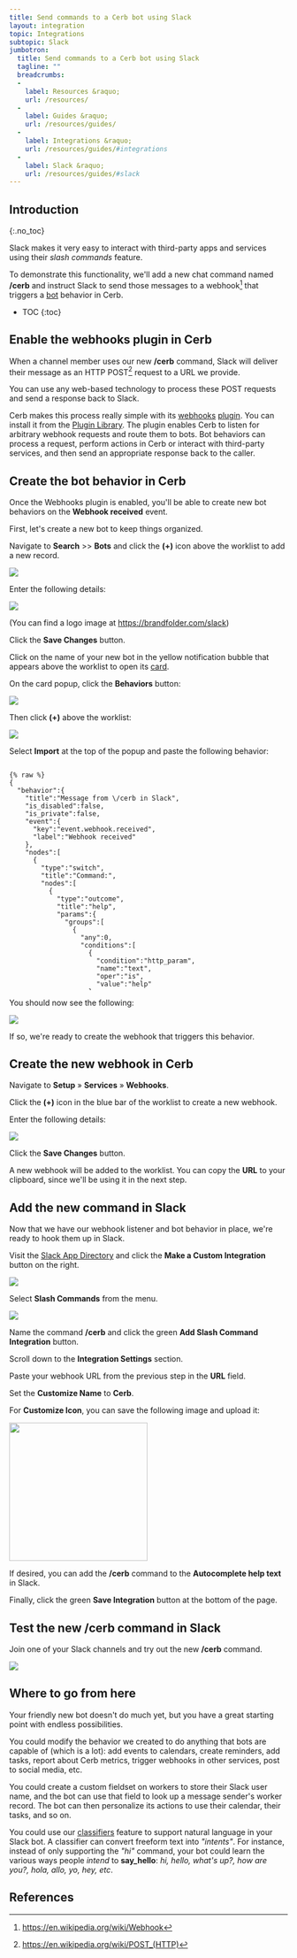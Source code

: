 ```yaml
---
title: Send commands to a Cerb bot using Slack
layout: integration
topic: Integrations
subtopic: Slack
jumbotron:
  title: Send commands to a Cerb bot using Slack
  tagline: ""
  breadcrumbs:
  -
    label: Resources &raquo;
    url: /resources/
  -
    label: Guides &raquo;
    url: /resources/guides/
  -
    label: Integrations &raquo;
    url: /resources/guides/#integrations
  -
    label: Slack &raquo;
    url: /resources/guides/#slack
---
```


## Introduction
{:.no_toc}

Slack makes it very easy to interact with third-party apps and services using their _slash commands_ feature.

To demonstrate this functionality, we'll add a new chat command named **/cerb** and instruct Slack to send those messages to a webhook[^webhook] that triggers a [bot](/docs/bots) behavior in Cerb.

* TOC
{:toc}

## Enable the webhooks plugin in Cerb

When a channel member uses our new **/cerb** command, Slack will deliver their message as an HTTP POST[^http-post] request to a URL we provide.

You can use any web-based technology to process these POST requests and send a response back to Slack.

Cerb makes this process really simple with its [webhooks](/docs/webhooks) [plugin](/docs/plugins/).  You can install it from the [Plugin Library](/docs/plugins/#library).  The plugin enables Cerb to listen for arbitrary webhook requests and route them to bots.  Bot behaviors can process a request, perform actions in Cerb or interact with third-party services, and then send an appropriate response back to the caller.

## Create the bot behavior in Cerb

Once the Webhooks plugin is enabled, you'll be able to create new bot behaviors on the **Webhook received** event.

First, let's create a new bot to keep things organized.

Navigate to **Search** >> **Bots** and click the **(+)** icon above the worklist to add a new record.

<div class="cerb-screenshot">
<img src="/assets/images/guides/common/worklist-add.png" class="screenshot">
</div>

Enter the following details:

<div class="cerb-screenshot">
<img src="/assets/images/guides/slack/slash-commands/create-va.png" class="screenshot">
</div>

(You can find a logo image at <https://brandfolder.com/slack>)

Click the **Save Changes** button.

Click on the name of your new bot in the yellow notification bubble that appears above the worklist to open its [card](/docs/records/#cards).

On the card popup, click the **Behaviors** button:

<div class="cerb-screenshot">
<img src="/assets/images/guides/slack/slash-commands/popup-behaviors-button.png" class="screenshot">
</div>

Then click **(+)** above the worklist:

<div class="cerb-screenshot">
<img src="/assets/images/guides/common/worklist-add.png" class="screenshot">
</div>

Select **Import** at the top of the popup and paste the following behavior:

<pre style="max-height:29.25em;">
<code class="language-json">
{% raw %}
{
  "behavior":{
    "title":"Message from \/cerb in Slack",
    "is_disabled":false,
    "is_private":false,
    "event":{
      "key":"event.webhook.received",
      "label":"Webhook received"
    },
    "nodes":[
      {
        "type":"switch",
        "title":"Command:",
        "nodes":[
          {
            "type":"outcome",
            "title":"help",
            "params":{
              "groups":[
                {
                  "any":0,
                  "conditions":[
                    {
                      "condition":"http_param",
                      "name":"text",
                      "oper":"is",
                      "value":"help"
                    }
                  ]
                }
              ]
            },
            "nodes":[
              {
                "type":"action",
                "title":"Send help text",
                "params":{
                  "actions":[
                    {
                      "action":"set_http_header",
                      "name":"Content-Type",
                      "value":"application\/json"
                    },
                    {
                      "action":"set_http_body",
                      "value":"{\r\n    \"response_type\": \"in_channel\",\r\n    \"text\": \"You can use these commands:\",\r\n    \"attachments\": [\r\n        {\r\n             \"text\":\"*\/cerb help*: This message.\",\r\n            \"mrkdwn_in\": [\"text\"]\r\n        },\r\n        {\r\n            \"text\":\"*\/cerb hi*: Say hello!\",\r\n            \"mrkdwn_in\": [\"text\"]\r\n        }\r\n    ]\r\n}"
                    }
                  ]
                }
              }
            ]
          },
          {
            "type":"outcome",
            "title":"hi",
            "params":{
              "groups":[
                {
                  "any":0,
                  "conditions":[
                    {
                      "condition":"http_param",
                      "name":"text",
                      "oper":"is",
                      "value":"hi"
                    }
                  ]
                }
              ]
            },
            "nodes":[
              {
                "type":"action",
                "title":"Say \"Hello, &lt;user&gt;!\"",
                "params":{
                  "actions":[
                    {
                      "action":"set_http_header",
                      "name":"Content-Type",
                      "value":"application\/json"
                    },
                    {
                      "action":"set_http_body",
                      "value":"{\r\n    \"response_type\": \"in_channel\",\r\n    \"text\": \"Hello, {{http_params.user_name}}!\"\r\n}"
                    }
                  ]
                }
              }
            ]
          },
          {
            "type":"outcome",
            "title":"...else",
            "params":{
              "groups":[
                {
                  "any":0,
                  "conditions":[]
                }
              ]
            },
            "nodes":[
              {
                "type":"action",
                "title":"Say \"I'm not sure...\"",
                "params":{
                  "actions":[
                    {
                      "action":"set_http_header",
                      "name":"Content-Type",
                      "value":"application\/json"
                    },
                    {
                      "action":"set_http_body",
                      "value":"{\r\n    \"response_type\": \"in_channel\",\r\n    \"text\": \"I'm not sure what you're asking. Try **\/cerb help**\",\r\n    \"mrkdwn_in\": [\"text\"]\r\n}"
                    }
                  ]
                }
              }
            ]
          }
        ]
      }
    ]
  }
}
{% endraw %}
</code>
</pre>

You should now see the following:

<div class="cerb-screenshot">
<img src="/assets/images/guides/slack/slash-commands/va-behavior.png" class="screenshot">
</div>

If so, we're ready to create the webhook that triggers this behavior.

## Create the new webhook in Cerb

Navigate to **Setup** &raquo; **Services** &raquo; **Webhooks**.

Click the **(+)** icon in the blue bar of the worklist to create a new webhook.

Enter the following details:

<div class="cerb-screenshot">
<img src="/assets/images/guides/slack/slash-commands/create_webhook.png" class="screenshot">
</div>

Click the **Save Changes** button.

A new webhook will be added to the worklist.  You can copy the **URL** to your clipboard, since we'll be using it in the next step.

## Add the new command in Slack

Now that we have our webhook listener and bot behavior in place, we're ready to hook them up in Slack.

Visit the [Slack App Directory](https://slack.com/apps/build) and click the **Make a Custom Integration** button on the right.

<div class="cerb-screenshot">
<img src="/assets/images/guides/slack/slash-commands/slack_custom_integration.png" class="screenshot">
</div>

Select **Slash Commands** from the menu.

<div class="cerb-screenshot">
<img src="/assets/images/guides/slack/slash-commands/slack_slash_commands.png" class="screenshot">
</div>

Name the command **/cerb** and click the green **Add Slash Command Integration** button.

Scroll down to the **Integration Settings** section.

Paste your webhook URL from the previous step in the **URL** field.

Set the **Customize Name** to **Cerb**.

For **Customize Icon**, you can save the following image and upload it:

<div class="cerb-screenshot">
<img src="/assets/cerb_mascot.png" class="screenshot" style="width:250px;height:auto;">
</div>

If desired, you can add the **/cerb** command to the **Autocomplete help text** in Slack.

Finally, click the green **Save Integration** button at the bottom of the page.

## Test the new /cerb command in Slack

Join one of your Slack channels and try out the new **/cerb** command.

<div class="cerb-screenshot">
<img src="/assets/images/guides/slack/slash-commands/bot_chat.png" class="screenshot">
</div>

## Where to go from here

Your friendly new bot doesn't do much yet, but you have a great starting point with endless possibilities.

You could modify the behavior we created to do anything that bots are capable of (which is a lot): add events to calendars, create reminders, add tasks, report about Cerb metrics, trigger webhooks in other services, post to social media, etc.

You could create a custom fieldset on workers to store their Slack user name, and the bot can use that field to look up a message sender's worker record.  The bot can then personalize its actions to use their calendar, their tasks, and so on.

You could use our [classifiers](/docs/classifiers) feature to support natural language in your Slack bot.  A classifier can convert freeform text into _"intents"_.  For instance, instead of only supporting the _"hi"_ command, your bot could learn the various ways people _intend_ to **say\_hello**: _hi, hello, what's up?, how are you?, hola, allo, yo, hey, etc_.

## References

[^webhook]: <https://en.wikipedia.org/wiki/Webhook>
[^http-post]: <https://en.wikipedia.org/wiki/POST_(HTTP)>